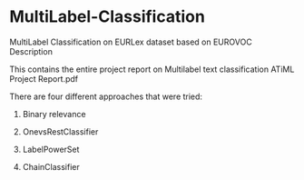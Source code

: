 # MultiLabel-Classification
MultiLabel Classification on EURLex dataset based on EUROVOC Description


This contains the entire project report on Multilabel text classification ATiML Project Report.pdf

There are four different approaches that were tried:

1. Binary relevance

2. OnevsRestClassifier

3. LabelPowerSet

4. ChainClassifier
